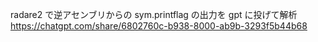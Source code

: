 radare2 で逆アセンブリからの sym.printflag の出力を gpt に投げて解析
https://chatgpt.com/share/6802760c-b938-8000-ab9b-3293f5b44b68
